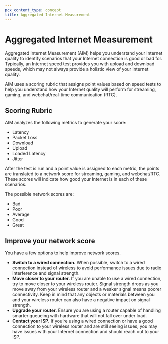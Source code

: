 ```yaml
---
pcx_content_type: concept
title: Aggregated Internet Measurement
---
```


# Aggregated Internet Measurement

Aggregated Internet Measurement (AIM) helps you understand your Internet quality to identify scenarios that your Internet connection is good or bad for. Typically, an Internet speed test provides you with upload and download speeds, which may not always provide a holistic view of your Internet quality.

AIM uses a scoring rubric that assigns point values based on speed tests to help you understand how your Internet quality will perform for streaming, gaming, and webchat/real-time communication (RTC).

## Scoring Rubric

AIM analyzes the following metrics to generate your score:

- Latency
- Packet Loss
- Download
- Upload
- Loaded Latency
- Jitter

After the test is run and a point value is assigned to each metric, the points are translated to a network score for streaming, gaming, and webchat/RTC.  These scores will indicate how good your Internet is in each of these scenarios.

The possible network scores are:

- Bad
- Poor
- Average
- Good
- Great

## Improve your network score

You have a few options to help improve network scores.

- **Switch to a wired connection.** When possible, switch to a wired connection instead of wireless to avoid performance issues due to radio interference and signal strength.
- **Move closer to your router.** If you are unable to use a wired connection, try to move closer to your wireless router. Signal strength drops as you move away from your wireless router and a weaker signal means poorer connectivity. Keep in mind that any objects or materials between you and your wireless router can also have a negative impact on signal strength.
- **Upgrade your router.** Ensure you are using a router capable of handling smarter queueing with hardware that will not fall over under load.
- **Contact your ISP.** If you’re using a wired connection or have a good connection to your wireless router and are still seeing issues, you may have issues with your Internet connection and should reach out to your ISP.